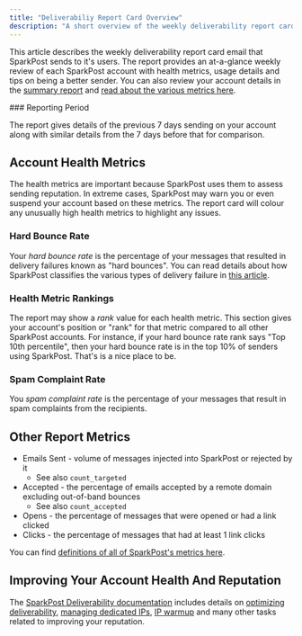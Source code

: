```yaml
---
title: "Deliverabiliy Report Card Overview"
description: "A short overview of the weekly deliverability report card email"
---
```


This article describes the weekly deliverability report card email that SparkPost sends to it's users. The report provides an at-a-glance weekly review of each SparkPost account with health metrics, usage details and tips on being a better sender. You can also review your account details in the [summary report](https://app.sparkpost.com/reports/summary) and [read about the various metrics here](https://www.sparkpost.com/docs/reporting/metrics-definitions/).

### Reporting Period

The report gives details of the previous 7 days sending on your account along with similar details from the 7 days before that for comparison.

## Account Health Metrics 

The health metrics are important because SparkPost uses them to assess sending reputation. In extreme cases, SparkPost may warn you or even suspend your account based on these metrics. The report card will colour any unusually high health metrics to highlight any issues.

### Hard Bounce Rate

Your _hard bounce rate_ is the percentage of your messages that resulted in delivery failures known as "hard bounces". You can read details about how SparkPost classifies the various types of delivery failure in [this article](https://www.sparkpost.com/docs/deliverability/bounce-classification-codes/).

### Health Metric Rankings

The report may show a _rank_ value for each health metric. This section gives your account's position or "rank" for that metric compared to all other SparkPost accounts. For instance, if your hard bounce rate rank says "Top 10th percentile", then your hard bounce rate is in the top 10% of senders using SparkPost. That's is a nice place to be.

### Spam Complaint Rate

You _spam complaint rate_ is the percentage of your messages that result in spam complaints from the recipients.

## Other Report Metrics

 - Emails Sent - volume of messages injected into SparkPost or rejected by it
   - See also `count_targeted`
 - Accepted - the percentage of emails accepted by a remote domain excluding out-of-band bounces
   - See also `count_accepted`
 - Opens - the percentage of messages that were opened or had a link clicked
 - Clicks - the percentage of messages that had at least 1 link clicks

You can find [definitions of all of SparkPost's metrics here](https://developers.sparkpost.com/api/metrics.html#header-metrics-api-deliverability-glossary).

## Improving Your Account Health And Reputation

The [SparkPost Deliverability documentation](https://www.sparkpost.com/docs/deliverability/) includes details on [optimizing deliverability](https://www.sparkpost.com/docs/deliverability/optimizing-deliverability-and-inbox-placement/), [managing dedicated IPs](https://www.sparkpost.com/docs/deliverability/dedicated-ip-pools/), [IP warmup](https://www.sparkpost.com/docs/deliverability/ip-warm-up-overview/) and many other tasks related to improving your reputation.

